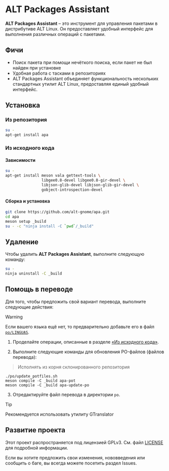 # ALT Packages Assistant

**ALT Packages Assistant** – это инструмент для управления пакетами в дистрибутиве ALT Linux. Он предоставляет удобный интерфейс для выполнения различных операций с пакетами.

## Фичи

- Поиск пакета при помощи нечёткого поиска, если пакет не был найден при установке
- Удобная работа с тасками в репозиториях
- ALT Packages Assistant объединяет функциональность нескольких стандартных утилит ALT Linux, предоставляя единый удобный интерфейс.

## Установка

### Из репозитория

```bash
su -
apt-get install apa
```

### Из исходного кода

#### Зависимости

```bash
su -
apt-get install meson vala gettext-tools \
                libgee0.8-devel libgee0.8-gir-devel \
                libjson-glib-devel libjson-glib-gir-devel \
                gobject-introspection-devel
```

#### Сборка и установка

```bash
git clone https://github.com/alt-gnome/apa.git
cd apa
meson setup _build
su - -c "ninja install -C `pwd`/_build"
```

## Удаление

Чтобы удалить **ALT Packages Assistant**, выполните следующую команду:

```bash
su -
ninja uninstall -C _build
```

## Помощь в переводе

Для того, чтобы предложить свой вариант перевода, выполните следующие действия:

> [!WARNING]
> Если вашего языка ещё нет, то предварительно добавьте его в файл [`po/LINGUAS`](./po/LINGUAS).

1. Проделайте операции, описанные в разделе [«Из исходного кода»](#из-исходного-кода).

2. Выполните следующие команды для обновления PO-файлов (файлов перевода):

> Исполнять из корня склонированного репозитория

```shell
./po/update_potfiles.sh
meson compile -C _build apa-pot
meson compile -C _build apa-update-po
```

3. Отредактируйте файл перевода в директории `po`.

> [!TIP]
> Рекомендуется использовать утилиту GTranslator

## Развитие проекта

Этот проект распространяется под лицензией GPLv3. См. файл [LICENSE](./LICENSE) для подробной информации.

Если вы хотите предложить свои изменения, нововведения или сообщить о баге, вы всегда можете посетить раздел Issues.
